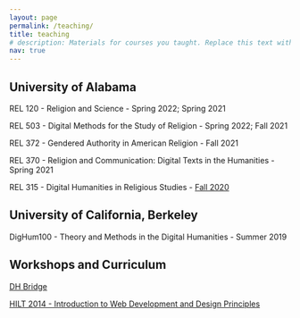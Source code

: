 ```yaml
---
layout: page
permalink: /teaching/
title: teaching
# description: Materials for courses you taught. Replace this text with your description.
nav: true
---
```

<!-- 
For now, this page is assumed to be a static description of your courses. You can convert it to a collection similar to `_projects/` so that you can have a dedicated page for each course.

Organize your courses by years, topics, or universities, however you like! -->

## University of Alabama

REL 120 - Religion and Science - Spring 2022; Spring 2021

REL 503 - Digital Methods for the Study of Religion - Spring 2022; Fall 2021

REL 372 - Gendered Authority in American Religion - Fall 2021

REL 370 - Religion and Communication: Digital Texts in the Humanities - Spring 2021

REL 315 - Digital Humanities in Religious Studies - [Fall 2020](https://blogs.religion.ua.edu/rel315/)

## University of California, Berkeley

DigHum100 - Theory and Methods in the Digital Humanities - Summer 2019

## Workshops and Curriculum

[DH Bridge](http://dhbridge.org/)

[HILT 2014 - Introduction to Web Development and Design Principles](http://dhtraining.org/hilt/course/introduction-to-web-development-design-and-principles/)